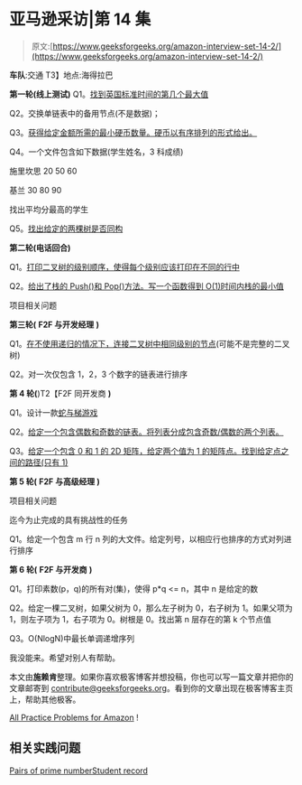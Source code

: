 # 亚马逊采访|第 14 集

> 原文:[https://www.geeksforgeeks.org/amazon-interview-set-14-2/](https://www.geeksforgeeks.org/amazon-interview-set-14-2/)

**车队**:交通
T3】地点:海得拉巴

**第一轮(线上测试)**
Q1。[找到英国标准时间的第几个最大值](https://practice.geeksforgeeks.org/problems/kth-largest-element-in-bst/1)

Q2。交换单链表中的备用节点(不是数据)；

Q3。[获得给定金额所需的最小硬币数量。硬币以有序排列的形式给出。](https://practice.geeksforgeeks.org/problems/number-of-coins/0)

Q4。一个文件包含如下数据(学生姓名，3 科成绩)

施里坎思 20 50 60

基兰 30 80 90

找出平均分最高的学生

Q5。[找出给定的两棵树是否同构](https://practice.geeksforgeeks.org/problems/check-if-tree-is-isomorphic/1)

**第二轮(电话回合)**

Q1。[打印二叉树的级别顺序，使得每个级别应该打印在不同的行中](https://practice.geeksforgeeks.org/problems/level-order-traversal-line-by-line/1)

Q2。[给出了栈的 Push()和 Pop()方法。写一个函数得到 O(1)时间内栈的最小值](https://practice.geeksforgeeks.org/problems/special-stack/1)

项目相关问题

**第三轮(** **F2F 与开发经理** **)**

Q1。[在不使用递归的情况下，连接二叉树中相同级别的节点](https://practice.geeksforgeeks.org/problems/connect-nodes-at-same-level/1)(可能不是完整的二叉树)

Q2。对一次仅包含 1，2，3 个数字的链表进行排序

**第 4 轮(**)T2【F2F 同开发商 **)**

Q1。设计一款[蛇与梯游戏](https://practice.geeksforgeeks.org/problems/snake-and-ladder-problem/0)

Q2。[给定一个包含偶数和奇数的链表。将列表分成包含奇数/偶数的两个列表。](https://practice.geeksforgeeks.org/problems/rearrange-a-linked-list/1)

Q3。[给定一个包含 0 和 1 的 2D 矩阵，给定两个值为 1 的矩阵点。找到给定点之间的路径(只有 1)](https://practice.geeksforgeeks.org/problems/final-destination/0)

**第 5 轮(** **F2F 与高级经理** **)**

项目相关问题

迄今为止完成的具有挑战性的任务

Q1。给定一个包含 m 行 n 列的大文件。给定列号，以相应行也排序的方式对列进行排序

**第 6 轮(** **F2F 与开发商** **)**

Q1。打印素数(p，q)的所有对(集)，使得 p*q <= n，其中 n 是给定的数

Q2。给定一棵二叉树，如果父树为 0，那么左子树为 0，右子树为 1。如果父项为 1，则左子项为 1，右子项为 0。树根是 0。找出第 n 层存在的第 k 个节点值

Q3。O(NlogN)中最长单调递增序列

我没能来。希望对别人有帮助。

本文由**施赖肯**整理。如果你喜欢极客博客并想投稿，你也可以写一篇文章并把你的文章邮寄到 contribute@geeksforgeeks.org。看到你的文章出现在极客博客主页上，帮助其他极客。

[All Practice Problems for Amazon](https://practice.geeksforgeeks.org/company/Amazon/) !

## 相关实践问题

[Pairs of prime number](https://practice.geeksforgeeks.org/problems/pairs-of-prime-number/0)[Student record](https://practice.geeksforgeeks.org/problems/student-record/0)